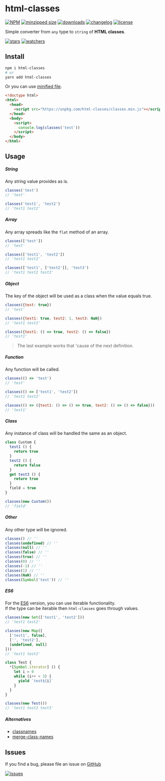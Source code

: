 # html-classes

[![NPM](https://img.shields.io/npm/v/html-classes.svg)](https://www.npmjs.com/package/html-classes)
[![minzipped size](https://img.shields.io/bundlephobia/minzip/html-classes)](https://bundlephobia.com/package/html-classes)
[![downloads](https://img.shields.io/npm/dm/html-classes.svg)](https://www.npmtrends.com/html-classes)
[![changelog](https://img.shields.io/badge/Changelog-⋮-brightgreen)](https://changelogs.xyz/html-classes)
[![license](https://img.shields.io/npm/l/html-classes)](https://github.com/d8corp/html-classest/blob/master/LICENSE)

Simple converter from `any` type to `string` of **HTML classes**.

[![stars](https://img.shields.io/github/stars/d8corp/html-classes?style=social)](https://github.com/d8corp/html-classes)
[![watchers](https://img.shields.io/github/watchers/d8corp/html-classes?style=social)](https://github.com/d8corp/html-classes)

## Install

```bash
npm i html-classes
# or
yarn add html-classes
```

Or you can use [minified file](https://github.com/d8corp/html-classes/blob/master/lib/classes.min.js).
```html
<!doctype html>
<html>
  <head>
    <script src="https://unpkg.com/html-classes/classes.min.js"></script>
  </head>
  <body>
    <script>
      console.log(classes('test'))
    </script>
  </body>
</html>
```

## Usage

##### String

Any string value provides as is.
```javascript
classes('test')
// 'test'

classes('test1', 'test2')
// 'test1 test2'
```

##### Array

Any array spreads like the `flat` method of an array.
```javascript
classes(['test'])
// 'test'

classes(['test1', 'test2'])
// 'test1 test2'

classes(['test1', ['test2']], 'test3')
// 'test1 test2 test3'
```

##### Object

The key of the object will be used as a class when the value equals true.
```javascript
classes({test: true})
// 'test'

classes({test1: true, test2: 1, test3: NaN})
// 'test1 test2'

classes({test1: () => true, test2: () => false})
// 'test1'
```

> The last example works that 'cause of the next definition.

##### Function

Any function will be called.
```javascript
classes(() => 'test')
// 'test'

classes(() => ['test1', 'test2'])
// 'test1 test2'

classes(() => ({test1: () => () => true, test2: () => () => false}))
// 'test1'
```

##### Class

Any instance of class will be handled the same as an object.
```javascript
class Custom {
  test1 () {
    return true
  }
  test2 () {
    return false
  }
  get test3 () {
    return true
  }
  field = true
}

classes(new Custom())
// 'field'
```

##### Other

Any other type will be ignored.
```javascript
classes() // ''
classes(undefined) // ''
classes(null) // ''
classes(false) // ''
classes(true) // ''
classes(0) // ''
classes(-1) // ''
classes(1) // ''
classes(NaN) // ''
classes(Symbol('test')) // ''
```

##### ES6

For the [ES6](https://github.com/d8corp/html-classes/blob/master/lib/es6.js) version, you can use iterable functionality.   
If the type can be iterable then `html-classes` goes through values.
```javascript
classes(new Set(['test1', 'test2']))
// 'test1 test2'

classes(new Map([
  ['test1', false],
  ['', 'test2'],
  [undefined, null]
]))
// 'test1 test2'

class Test {
  *[Symbol.iterator] () {
    let i = 0
    while (i++ < 3) {
      yield `test${i}`
    }
  }
}

classes(new Test())
// 'test1 test2 test3'
```

##### Alternatives

- [classnames](https://www.npmjs.com/package/classnames)
- [merge-class-names](https://www.npmjs.com/package/merge-class-names)

## Issues

If you find a bug, please file an issue on [GitHub](https://github.com/d8corp/html-classes/issues)

[![issues](https://img.shields.io/github/issues-raw/d8corp/html-classes)](https://github.com/d8corp/html-classes/issues)

